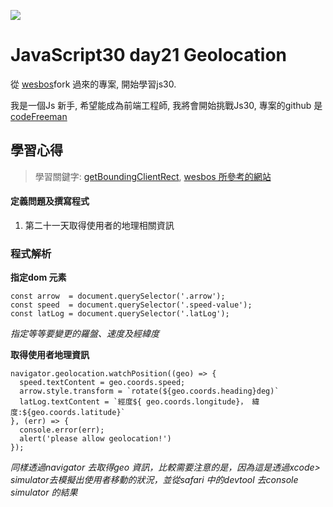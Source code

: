 ![](https://javascript30.com/images/JS3-social-share.png)

# JavaScript30 day21 Geolocation

從 [wesbos](https://github.com/wesbos/JavaScript30)fork 過來的專案, 開始學習js30.

我是一個Js 新手, 希望能成為前端工程師, 我將會開始挑戰Js30, 專案的github 是 [codeFreeman](https://github.com/codeFreeman/JavaScript30)

## 學習心得

> 學習關鍵字: [getBoundingClientRect](https://developer.mozilla.org/en-US/docs/Web/API/Element/getBoundingClientRect),
[wesbos 所參考的網站](https://stripe.com/)

#### 定義問題及撰寫程式

1. 第二十一天取得使用者的地理相關資訊

### 程式解析

**指定dom 元素**

    const arrow  = document.querySelector('.arrow');
    const speed  = document.querySelector('.speed-value');
    const latLog = document.querySelector('.latLog');

*指定等等要變更的羅盤、速度及經緯度*

**取得使用者地理資訊**

    navigator.geolocation.watchPosition((geo) => {
      speed.textContent = geo.coords.speed;
      arrow.style.transform = `rotate(${geo.coords.heading}deg)`
      latLog.textContent = `經度${ geo.coords.longitude}， 緯度:${geo.coords.latitude}`
    }, (err) => {
      console.error(err);
      alert('please allow geolocation!')
    });

*同樣透過navigator 去取得geo 資訊，比較需要注意的是，因為這是透過xcode> simulator去模擬出使用者移動的狀況，並從safari 中的devtool 去console simulator 的結果*
